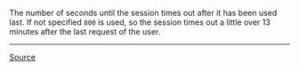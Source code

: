The number of seconds until the session times out after it has been used last. If not specified `800` is used, so the session times out a little over 13 minutes after the last request of the user.

---

[Source](https://experienceleague.adobe.com/docs/experience-manager-dispatcher/using/configuring/dispatcher-configuration.html?lang=en#enabling-secure-sessions-sessionmanagement)
